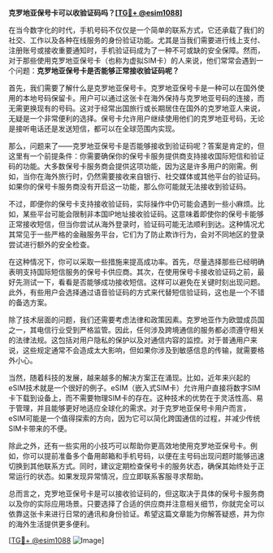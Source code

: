 **克罗地亚保号卡可以收验证码吗？[[TG💪+ @esim1088](https://t.me/s/esim1088)]**

在当今数字化的时代，手机号码不仅仅是一个简单的联系方式，它还承载了我们的社交、工作以及各种在线服务的身份验证功能。尤其是当我们需要进行线上支付、注册账号或接收重要通知时，手机验证码成为了一种不可或缺的安全保障。然而，对于那些使用克罗地亚保号卡（也称为虚拟SIM卡）的人来说，他们常常会遇到一个问题：**克罗地亚保号卡是否能够正常接收验证码呢？**

首先，我们需要了解什么是克罗地亚保号卡。克罗地亚保号卡是一种可以在国外使用的本地号码保留卡。用户可以通过这张卡在海外保持与克罗地亚号码的连接，而无需更换现有的号码。这对于经常出国旅行或长期居住在国外的克罗地亚人来说，无疑是一个非常便利的选择。保号卡允许用户继续使用他们的克罗地亚号码，无论是接听电话还是发送短信，都可以在全球范围内实现。

那么，问题来了——克罗地亚保号卡是否能够接收到验证码呢？答案是肯定的，但这里有一个前提条件：你需要确保你的保号卡服务提供商支持接收国际短信和验证码的功能。大多数保号卡服务商会提供这项功能，因为这是许多用户的刚需。例如，当你在海外旅行时，仍然需要接收来自银行、社交媒体或其他平台的验证码。如果你的保号卡服务商没有开启这一功能，那么你可能就无法接收到验证码。

不过，即便你的保号卡支持接收验证码，实际操作中仍可能会遇到一些小麻烦。比如，某些平台可能会限制非本国IP地址接收验证码。这意味着即使你的保号卡能够正常接收短信，但当你尝试从海外登录时，验证码可能无法顺利到达。这种情况尤其常见于一些严格的金融服务平台，它们为了防止欺诈行为，会对不同地区的登录尝试进行额外的安全检查。

在这种情况下，你可以采取一些措施来提高成功率。首先，尽量选择那些已经明确表明支持国际短信服务的保号卡供应商。其次，在使用保号卡接收验证码之前，最好先测试一下，看看是否能够成功接收短信。这样可以避免在关键时刻出现问题。此外，有些用户会选择通过语音验证码的方式来代替短信验证码，这也是一个不错的备选方案。

除了技术层面的问题，我们还需要考虑法律和政策因素。克罗地亚作为欧盟成员国之一，其电信行业受到严格监管。因此，任何涉及跨境通信的服务都必须遵守相关的法律法规。这包括对用户隐私的保护以及对通信内容的监控。对于普通用户来说，这些规定通常不会造成太大影响，但如果你涉及到敏感信息的传输，就需要格外小心。

当然，随着科技的发展，越来越多的解决方案正在涌现。比如，近年来兴起的eSIM技术就是一个很好的例子。eSIM（嵌入式SIM卡）允许用户直接将数字SIM卡下载到设备上，而不需要物理SIM卡的存在。这种技术的优势在于灵活性高、易于管理，并且能够更好地适应全球化的需求。对于克罗地亚保号卡用户而言，eSIM可能是一个值得探索的方向，因为它可以简化跨国通信的过程，并减少传统SIM卡带来的不便。

除此之外，还有一些实用的小技巧可以帮助你更高效地使用克罗地亚保号卡。例如，你可以提前准备多个备用邮箱和手机号码，以便在主号码出现问题时能够迅速切换到其他联系方式。同时，建议定期检查保号卡的服务状态，确保其始终处于正常运行的状态。如果发现异常情况，应立即联系客服寻求帮助。

总而言之，克罗地亚保号卡是可以接收验证码的，但这取决于具体的保号卡服务商以及你的实际应用场景。只要选择了合适的供应商并注意相关细节，你就完全可以依靠这张卡来进行日常的通讯和身份验证。希望这篇文章能为你解答疑惑，并为你的海外生活提供更多便利。

[[TG💪+ @esim1088](https://t.me/s/esim1088) ![Image](https://i.postimg.cc/4NQfJmqS/Snipaste-2025-05-13-00-14-12.png)]